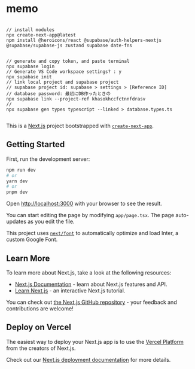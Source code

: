 # memo

```

// install modules
npx create-next-app@latest
npm install @heroicons/react @supabase/auth-helpers-nextjs @supabase/supabase-js zustand supabase date-fns


// generate and copy token, and paste terminal
npx supabase login
// Generate VS Code workspace settings? : y
npx supabase init
// link local project and supabase project
// supabase project id: supabase > settings > [Reference ID]
// database password: 最初にDB作ったときの
npx supabase link --project-ref khasokhccfctnnfdrasv
//
npx supabase gen types typescript --linked > database.types.ts


```

This is a [Next.js](https://nextjs.org/) project bootstrapped with [`create-next-app`](https://github.com/vercel/next.js/tree/canary/packages/create-next-app).

## Getting Started

First, run the development server:

```bash
npm run dev
# or
yarn dev
# or
pnpm dev
```

Open [http://localhost:3000](http://localhost:3000) with your browser to see the result.

You can start editing the page by modifying `app/page.tsx`. The page auto-updates as you edit the file.

This project uses [`next/font`](https://nextjs.org/docs/basic-features/font-optimization) to automatically optimize and load Inter, a custom Google Font.

## Learn More

To learn more about Next.js, take a look at the following resources:

- [Next.js Documentation](https://nextjs.org/docs) - learn about Next.js features and API.
- [Learn Next.js](https://nextjs.org/learn) - an interactive Next.js tutorial.

You can check out [the Next.js GitHub repository](https://github.com/vercel/next.js/) - your feedback and contributions are welcome!

## Deploy on Vercel

The easiest way to deploy your Next.js app is to use the [Vercel Platform](https://vercel.com/new?utm_medium=default-template&filter=next.js&utm_source=create-next-app&utm_campaign=create-next-app-readme) from the creators of Next.js.

Check out our [Next.js deployment documentation](https://nextjs.org/docs/deployment) for more details.
